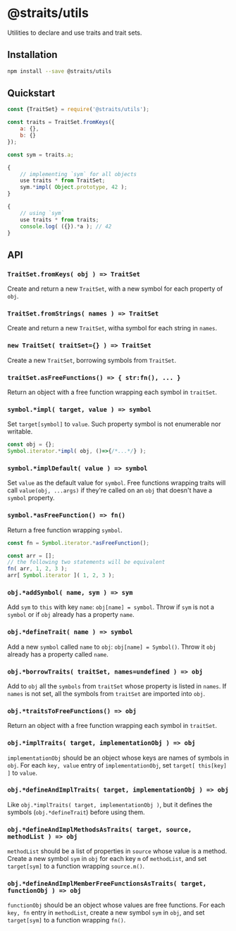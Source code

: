 
# @straits/utils

Utilities to declare and use traits and trait sets.

## Installation

```bash
npm install --save @straits/utils
```

## Quickstart

```javascript
const {TraitSet} = require('@straits/utils');

const traits = TraitSet.fromKeys({
	a: {},
	b: {}
});

const sym = traits.a;

{
	// implementing `sym` for all objects
	use traits * from TraitSet;
	sym.*impl( Object.prototype, 42 );
}

{
	// using `sym`
	use traits * from traits;
	console.log( ({}).*a ); // 42
}
```

## API

### `TraitSet.fromKeys( obj ) => TraitSet`

Create and return a new `TraitSet`, with a new symbol for each property of `obj`.

### `TraitSet.fromStrings( names ) => TraitSet`

Create and return a new `TraitSet`, witha symbol for each string in `names`.

### `new TraitSet( traitSet={} ) => TraitSet`

Create a new `TraitSet`, borrowing symbols from `TraitSet`.

### `traitSet.asFreeFunctions() => { str:fn(), ... }`

Return an object with a free function wrapping each symbol in `traitSet`.

### `symbol.*impl( target, value ) => symbol`

Set `target[symbol]` to `value`.
Such property symbol is not enumerable nor writable.

```javascript
const obj = {};
Symbol.iterator.*impl( obj, ()=>{/*...*/} );
```

### `symbol.*implDefault( value ) => symbol`

Set `value` as the default value for `symbol`.
Free functions wrapping traits will call `value(obj, ...args)` if they're called on an `obj`  that doesn't have a `symbol` property.

### `symbol.*asFreeFunction() => fn()`

Return a free function wrapping `symbol`.

```javascript
const fn = Symbol.iterator.*asFreeFunction();

const arr = [];
// the following two statements will be equivalent
fn( arr, 1, 2, 3 );
arr[ Symbol.iterator ]( 1, 2, 3 );
```

### `obj.*addSymbol( name, sym ) => sym`

Add `sym` to `this` with key `name`: `obj[name] = symbol`.
Throw if `sym` is not a `symbol` or if `obj` already has a property `name`.

### `obj.*defineTrait( name ) => symbol`

Add a new `symbol` called `name` to `obj`: `obj[name] = Symbol()`.
Throw it `obj` already has a property called `name`.

### `obj.*borrowTraits( traitSet, names=undefined ) => obj`

Add to `obj` all the `symbols` from `traitSet` whose property is listed in `names`.
If `names` is not set, all the symbols from `traitSet` are imported into `obj`.

### `obj.*traitsToFreeFunctions() => obj`

Return an object with a free function wrapping each symbol in `traitSet`.

### `obj.*implTraits( target, implementationObj ) => obj`

`implementationObj` should be an object whose keys are names of symbols in `obj`.
For each `key, value` entry of `implementationObj`, set `target[ this[key] ]` to `value`.

### `obj.*defineAndImplTraits( target, implementationObj ) => obj`

Like `obj.*implTraits( target, implementationObj )`, but it defines the symbols (`obj.*defineTrait`) before using them.

### `obj.*defineAndImplMethodsAsTraits( target, source, methodList ) => obj`

`methodList` should be a list of properties in `source` whose value is a method.
Create a new symbol `sym` in `obj` for each key `m` of  `methodList`, and set `target[sym]` to a function wrapping `source.m()`.

### `obj.*defineAndImplMemberFreeFunctionsAsTraits( target, functionObj ) => obj`

`functionObj` should be an object whose values are free functions.
For each `key, fn` entry in `methodList`, create a new symbol `sym` in `obj`, and set `target[sym]` to a function wrapping `fn()`.
